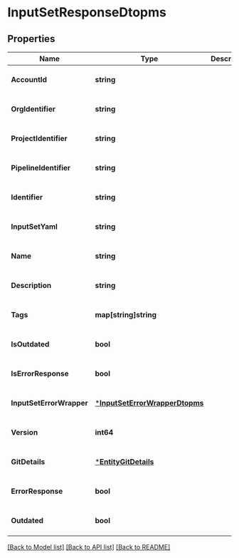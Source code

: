 # InputSetResponseDtopms

## Properties
Name | Type | Description | Notes
------------ | ------------- | ------------- | -------------
**AccountId** | **string** |  | [optional] [default to null]
**OrgIdentifier** | **string** |  | [optional] [default to null]
**ProjectIdentifier** | **string** |  | [optional] [default to null]
**PipelineIdentifier** | **string** |  | [optional] [default to null]
**Identifier** | **string** |  | [optional] [default to null]
**InputSetYaml** | **string** |  | [optional] [default to null]
**Name** | **string** |  | [optional] [default to null]
**Description** | **string** |  | [optional] [default to null]
**Tags** | **map[string]string** |  | [optional] [default to null]
**IsOutdated** | **bool** |  | [optional] [default to null]
**IsErrorResponse** | **bool** |  | [optional] [default to null]
**InputSetErrorWrapper** | [***InputSetErrorWrapperDtopms**](InputSetErrorWrapperDTOPMS.md) |  | [optional] [default to null]
**Version** | **int64** |  | [optional] [default to null]
**GitDetails** | [***EntityGitDetails**](EntityGitDetails.md) |  | [optional] [default to null]
**ErrorResponse** | **bool** |  | [optional] [default to null]
**Outdated** | **bool** |  | [optional] [default to null]

[[Back to Model list]](../README.md#documentation-for-models) [[Back to API list]](../README.md#documentation-for-api-endpoints) [[Back to README]](../README.md)

